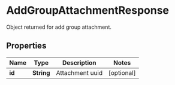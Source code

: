 

# AddGroupAttachmentResponse

Object returned for add group attachment.

## Properties

| Name | Type | Description | Notes |
|------------ | ------------- | ------------- | -------------|
|**id** | **String** | Attachment uuid |  [optional] |



